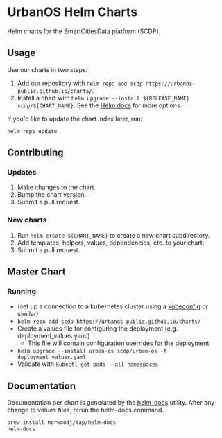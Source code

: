 # UrbanOS Helm Charts

Helm charts for the SmartCitiesData platform (SCDP).

## Usage

Use our charts in two steps:

1. Add our repository with `helm repo add scdp https://urbanos-public.github.io/charts/`.
2. Install a chart with `helm upgrade --install ${RELEASE_NAME} scdp/${CHART_NAME}`. See the [Helm docs](https://helm.sh/docs/helm/#helm-upgrade) for more options.

If you'd like to update the chart index later, run:

```
helm repo update
```

## Contributing

### Updates

1. Make changes to the chart.
2. Bump the chart version.
3. Submit a pull request.

### New charts

1. Run `helm create ${CHART_NAME}` to create a new chart subdirectory.
2. Add templates, helpers, values, dependencies, etc. to your chart.
3. Submit a pull request.

## Master Chart

### Running

- (set up a connection to a kubernetes cluster using a [kubeconfig](https://kubernetes.io/docs/concepts/configuration/organize-cluster-access-kubeconfig/) or similar)
- `helm repo add scdp https://urbanos-public.github.io/charts/`
- Create a values file for configuring the deployment (e.g. deployment_values.yaml)
  - This file will contain configuration overrides for the deployment
- `helm upgrade --install urban-os scdp/urban-os -f deployment_values.yaml`
- Validate with `kubectl get pods --all-namespaces`

## Documentation
Documentation per chart is generated by the [helm-docs](https://github.com/norwoodj/helm-docs) utility. After any change to values files, rerun the helm-docs command.

```sh
brew install norwoodj/tap/helm-docs
helm-docs
```